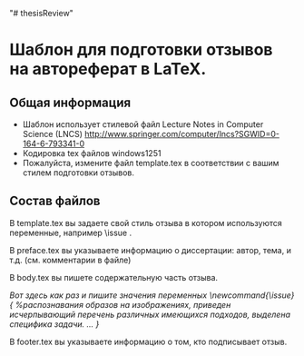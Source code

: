 "# thesisReview" 

# Шаблон для подготовки отзывов на автореферат в LaTeX.

## Общая информация

* Шаблон использует стилевой файл Lecture Notes in Computer Science (LNCS) http://www.springer.com/computer/lncs?SGWID=0-164-6-793341-0
* Кодировка tex файлов windows1251
* Пожалуйста, измените файл template.tex в соответствии с вашим стилем подготовки отзывов.

## Состав файлов

В template.tex вы задаете свой стиль отзыва в котором используются переменные, например \issue .

В preface.tex вы указываете информацию о диссертации: автор, тема, и т.д. (см. комментарии в файле)

В body.tex вы пишете содержательную часть отзыва.

_Вот здесь как раз и пишите значения переменных 
\newcommand{\issue}
{
%распознавания образов на изображениях, приведен исчерпывающий перечень различных имеющихся подходов, выделена специфика задачи. 
...
}_

В footer.tex вы указываете информацию о том, кто подписывает отзыв. 
